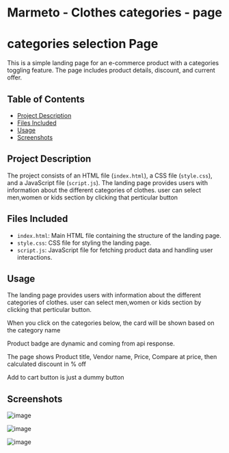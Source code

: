 # Marmeto - Clothes categories - page

# categories selection Page

This is a simple landing page for an e-commerce product with a categories toggling feature. The page includes product details, discount, and current offer.

## Table of Contents

- [Project Description](#project-description)
- [Files Included](#files-included)
- [Usage](#usage)
- [Screenshots](#screenshots)

## Project Description

The project consists of an HTML file (`index.html`), a CSS file (`style.css`), and a JavaScript file (`script.js`). The landing page provides users with information about the different categories of clothes. user can select men,women or kids section by clicking that perticular button

## Files Included

- `index.html`: Main HTML file containing the structure of the landing page.
- `style.css`: CSS file for styling the landing page.
- `script.js`: JavaScript file for fetching product data and handling user interactions.

## Usage
The landing page provides users with information about the different categories of clothes. user can select men,women or kids section by clicking that perticular button.

When you click on the categories below, the card will be shown based on the category name

Product badge are dynamic and coming from api response.

The page shows Product title, Vendor name, Price, Compare at price, then calculated discount in % off

Add to cart button is just a dummy button
## Screenshots
![image](https://github.com/Keerthimeera/Marmeto-E-commmerce-web-page/assets/159878921/288452e4-0da7-44b2-95ad-fb388521b876)



![image](https://github.com/Keerthimeera/Marmeto-E-commmerce-web-page/assets/159878921/77eae913-7fd2-41b6-93c5-7e7d290c781b)



![image](https://github.com/Keerthimeera/Marmeto-E-commmerce-web-page/assets/159878921/47e4b196-1907-4a5d-8c6f-5217f375e728)




